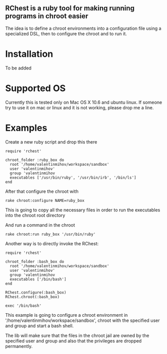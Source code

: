 RChest is a ruby tool for making running programs in chroot easier
------------------------------------------------------------------

The idea is to define a chroot environments into a configuration file using a specialized DSL, then to configure the chroot and to run it.

Installation
============

To be added

Supported OS
============

Currently this is tested only on Mac OS X 10.6 and ubuntu linux. If someone try to use it on mac or linux and it is not working, please drop me a line.

Examples
========

Create a new ruby script and drop this there

    require 'rchest'
    
    chroot_folder :ruby_box do
      root '/home/valentinmihov/workspace/sandbox'
      user 'valentinmihov'
      group 'valentinmihov
      executables ['/usr/bin/ruby', '/usr/bin/irb', '/bin/ls']
    end
  
After that configure the chroot with
  
    rake chroot:configure NAME=ruby_box
    
This is going to copy all the necessary files in order to run the executables into the chroot root directory
  
And run a command in the chroot

    rake chroot:run ruby_box '/usr/bin/ruby'
  
Another way is to directly invoke the RChest:

    require 'rchest'
    
    chroot_folder :bash_box do
      root '/home/valentinmihov/workspace/sandbox'
      user 'valentinmihov'
      group 'valentinmihov
      executables ['/bin/bash']
    end
    
    RChest.configure(:bash_box)
    RChest.chroot(:bash_box)
    
    exec '/bin/bash'
    
This example is going to configure a chroot environment in '/home/valentinmihov/workspace/sandbox', chroot with the specified user and group and start a bash shell.

The lib will make sure that the files in the chroot jail are owned by the specified user and group and also that the privileges are dropped permanently.